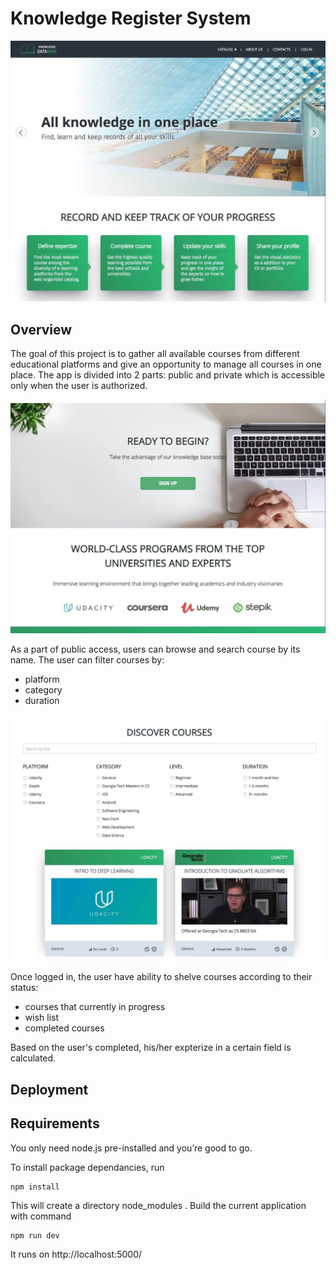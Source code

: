 # Knowledge Register System
![welcome](img_readme/landing_slider.jpg)


## Overview
The goal of this project is to gather all available courses from different educational platforms
and give an opportunity to manage all courses in one place.
The app is divided into 2 parts: public and private which is accessible only when the user is authorized.

![signup](img_readme/landing.jpg)

As a part of public access, users can browse and search course by its name.
The user can filter courses by:
* platform
* category
* duration
 
![filters](img_readme/browse.jpg)

Once logged in, the user have ability to shelve courses according to their status:
* courses that currently in progress
* wish list
* completed courses

Based on the user's completed, his/her expterize in a certain field is calculated. 


## Deployment

## Requirements
You only need node.js pre-installed and you’re good to go.

To install package dependancies, run

```
npm install
```

This will create a directory node_modules .
Build the current application with command 

```
npm run dev
```
It runs on http://localhost:5000/

